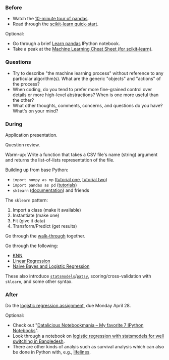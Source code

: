 ### Before

 * Watch the [10-minute tour of pandas](http://vimeo.com/59324550).
 * Read through the [scikit-learn quick-start](http://scikit-learn.org/dev/tutorial/basic/tutorial.html).

Optional:

 * Go through a brief [Learn pandas](http://nbviewer.ipython.org/urls/bitbucket.org/hrojas/learn-pandas/raw/master/lessons/01%20-%20Lesson.ipynb) IPython notebook.
 * Take a peak at the [Machine Learning Cheat Sheet (for scikit-learn)](http://peekaboo-vision.blogspot.com/2013/01/machine-learning-cheat-sheet-for-scikit.html).


### Questions

 * Try to describe "the machine learning process" without reference to any particular algorithm(s). What are the generic "objects" and "actions" of the process?
 * When coding, do you tend to prefer more fine-grained control over details or more high-level abstractions? When is one more useful than the other?
 * What other thoughts, comments, concerns, and questions do you have? What's on your mind?


### During

Application presentation.

Question review.

Warm-up: Write a function that takes a CSV file's name (string) argument and returns the list-of-lists representation of the file.

Building up from base Python:
 * `import numpy as np` ([tutorial one](http://scipy-lectures.github.io/intro/numpy/array_object.html), [tutorial two](http://wiki.scipy.org/Tentative_NumPy_Tutorial))
 * `import pandas as pd` ([tutorials](http://pandas.pydata.org/pandas-docs/stable/tutorials.html))
 * `sklearn` ([documentation](http://scikit-learn.org/dev/documentation.html)) and friends

The `sklearn` pattern:
 1. Import a class (make it available)
 2. Instantiate (make one)
 3. Fit (give it data)
 4. Transform/Predict (get results)

Go through the [walk-through](walkthrough.py) together.

Go through the following:

 * [KNN](knn.md)
 * [Linear Regression](linear.md)
 * [Naive Bayes and Logistic Regression](bayes_logistic.md)

These also introduce [`statsmodels`](http://statsmodels.sourceforge.net/)/[`patsy`](http://patsy.readthedocs.org/), scoring/cross-validation with `sklearn`, and some other syntax.


### After

Do the [logistic regression assignment](../logistic_assignment), due Monday April 28.

Optional:

 * Check out "[Datalicious Notebookmania – My favorite 7 IPython Notebooks](http://beautifuldata.net/2014/03/datalicious-notebookmania-my-favorite-7-ipython-notebooks/)".
 * Look through a notebook on [logistic regression with statsmodels for well switching in Bangledesh](http://nbviewer.ipython.org/github/carljv/Will_it_Python/blob/master/ARM/ch5/arsenic_wells_switching.ipynb).
 * There are other kinds of analyis such as survival analysis which can also be done in Python with, e.g., [lifelines](http://lifelines.readthedocs.org/).
